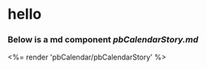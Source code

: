 


# hello

### Below is a md component _pbCalendarStory.md_



<%= render 'pbCalendar/pbCalendarStory' %>
